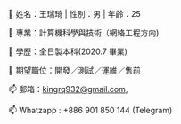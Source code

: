 👋 姓名：王瑞琦  | 性別：男 |  年齡：25

👀 專業：計算機科學與技術（網絡工程方向)

🌱 學歷：全日製本科(2020.7 畢業)

💞️ 期望職位：開發／測試／運維／售前

📫 郵箱：kingrq932@gmail.com, 

📫 Whatzapp : +886 901 850 144  (Telegram)
